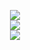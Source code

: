 <p align="center">
  <a href="https://github.com/pyguru-dev">
    <img src="https://readme-typing-svg.demolab.com?font=Roboto&weight=500&size=24&duration=2750&pause=5000&color=808080&center=true&vCenter=true&multiline=true&repeat=true&width=467&height=50&lines=Python+%26+Guru+%26+Developer"/>
  </a>
  <br>
  <a href="https://github.com/EXG1O">
    <img src="https://github-readme-stats.vercel.app/api?username=pyguru&theme=dark&show_icons=true" />
  </a>
  <br>
  <a href="https://github.com/pyguru-dev?tab=repositories">
    <img src="https://github-readme-stats.vercel.app/api/top-langs/?username=exg1o&theme=dark&card_width=467" />
  </a>
  <br>
</p>
